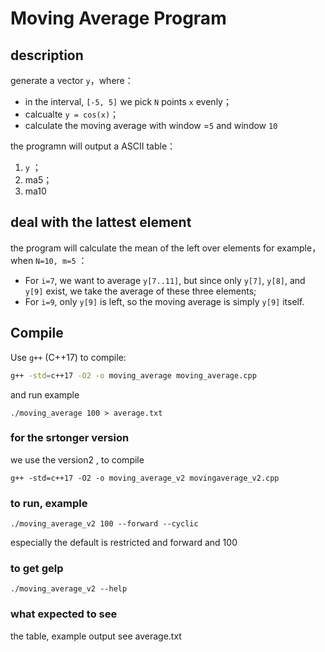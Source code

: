 # Moving Average Program

## description

generate a vector `y`，where：

- in the interval, `[-5, 5]` we pick `N` points  `x` evenly；
- calcualte `y = cos(x)`；
- calculate the moving average with window =`5` and window `10`

the programn will output a ASCII table：

1. `y` ；
2. ma5；
3. ma10

## deal with the lattest element

the program will calculate the mean of the left over elements
for example，when `N=10, m=5` ：

- For `i=7`, we want to average `y[7..11]`, but since only `y[7]`, `y[8]`, and `y[9]` exist, we take the average of these three elements;
- For `i=9`, only `y[9]` is left, so the moving average is simply `y[9]` itself.

## Compile

Use `g++` (C++17) to compile:

```bash
g++ -std=c++17 -O2 -o moving_average moving_average.cpp
```

and run example

```
./moving_average 100 > average.txt
```

### for the srtonger version

we use the version2 , to compile

```
g++ -std=c++17 -O2 -o moving_average_v2 movingaverage_v2.cpp
```

### to run, example

```
./moving_average_v2 100 --forward --cyclic
```

especially the default is restricted and forward and 100

### to get gelp

```
./moving_average_v2 --help
```

### what expected to see

the table, example output see average.txt
